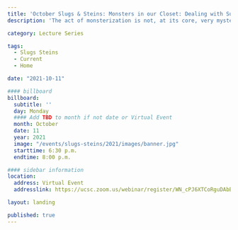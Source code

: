 ```yaml
---
title: 'October Slugs & Steins: Monsters in our Closet: Dealing with Sudden Change'
description: 'The act of monsterization is not, at its core, very mysterious. Whenever there is an epistemic break, different elements of society attempt to cope by locating the site of disturbance, identifying it as Other, and then mapping that category upon the bodies of the marginalized.'

category: Lecture Series

tags:
  - Slugs Steins
  - Current
  - Home

date: "2021-10-11"

#### billboard
billboard:
  subtitle: ''
  day: Monday
  #### Add TBD to month if not date or Virtual Event
  month: October
  date: 11
  year: 2021
  image: "/events/slugs-steins/2021/images/banner.jpg"
  starttime: 6:30 p.m.
  endtime: 8:00 p.m.

#### sidebar information
location:
  address: Virtual Event
  addresslink: https://ucsc.zoom.us/webinar/register/WN_cPJ6XTCoRguDAbBkvyEiDg

layout: landing

published: true
---
```




